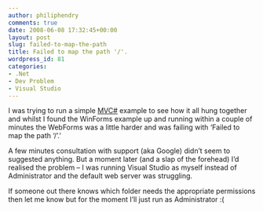 ```yaml
---
author: philiphendry
comments: true
date: 2008-06-08 17:32:45+00:00
layout: post
slug: failed-to-map-the-path
title: Failed to map the path '/'.
wordpress_id: 81
categories:
- .Net
- Dev Problem
- Visual Studio
---
```


 

I was trying to run a simple [MVC#](http://www.mvcsharp.org) example to see how it all hung together and whilst I found the WinForms example up and running within a couple of minutes the WebForms was a little harder and was failing with ‘Failed to map the path ‘/’.’

 

A few minutes consultation with support (aka Google) didn’t seem to suggested anything. But a moment later (and a slap of the forehead) I’d realised the problem – I was running Visual Studio as myself instead of Administrator and the default web server was struggling.

 

If someone out there knows which folder needs the appropriate permissions then let me know but for the moment I’ll just run as Administrator :(

